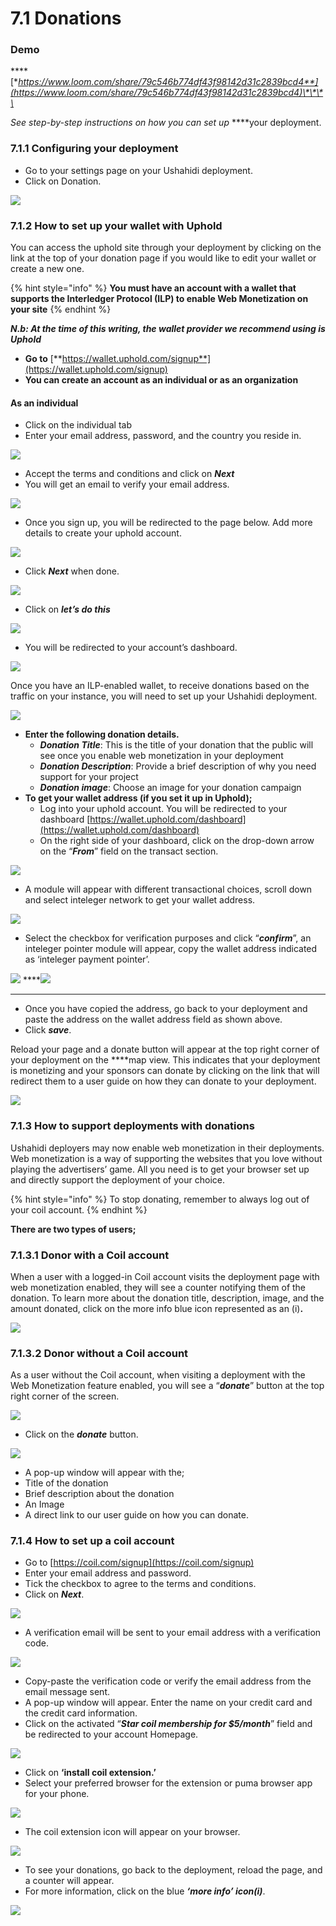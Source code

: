 # 7.1 Donations

### Demo

\*\*\*\*[**https://www.loom.com/share/79c546b774df43f98142d31c2839bcd4**](https://www.loom.com/share/79c546b774df43f98142d31c2839bcd4)\*\*\*\*

_See step-by-step instructions on how you can set up_ ****your deployment.

### **7.1.1 Configuring your deployment**

* Go to your settings page on your Ushahidi deployment.
* Click on Donation.

![](https://lh4.googleusercontent.com/s0rTTxLGGG-Ujh9RLUEAeAR22bpetEQPJ-Wr9L3CeU9ZJM4ERFU4_x7x7nmAea0MphhhsMrQbYRhliXV4DvhK7zJ3z7N7QvyZ8GEkAYa9JFTItyB43Kn5X8pSobr7HI1cQ0w9l_a)

###  **7.1.2 How to set up your wallet with Uphold**

You can access the uphold site through your deployment by clicking on the link at the top of your donation page if you would like to edit your wallet or create a new one.

{% hint style="info" %}
**You must have an account with a wallet that supports the Interledger Protocol \(ILP\) to enable Web Monetization on your site**
{% endhint %}

_**N.b: At the time of this writing, the wallet provider we recommend using is Uphold**_

* **Go to** [**https://wallet.uphold.com/signup**](https://wallet.uphold.com/signup)
* **You can create an account as an individual or as an organization**

#### **As an individual** 

* Click on the individual tab
* Enter your email address, password, and the country you reside in.

![](https://lh6.googleusercontent.com/DyS463M7JnA5ZvPWuc7IQxe4dRcIc7bJxHRrDMimVoQoT_MVaOo5-lK0PpoMS3u0G84KBtmhyEJihSHYOr6iZSMuXD6SYWELDnAa4sEl_vHT2Lhvx-msW_kDaFizEL_64S8vJSSu)

* Accept the terms and conditions and click on _**Next**_
* You will get an email to verify your email address.

![](https://lh3.googleusercontent.com/-tdLP1I62RsVZiL97LoVTgZHU0yE1MWPjUWQuCmfbuG8mT66mCDybCvbWKhvsjkGvF7G8Vy2dnpBbgf1-ihnQuUyiUtChXcY0uCbQn1a-tqivW-UwaXrzdMK1lYUlUEOFHYp0Fqw)

* Once you sign up, you will be redirected to the page below. Add more details to create your uphold account.

![](https://lh5.googleusercontent.com/-waf9zQuGk_7bnT4kDkjhOIFa5c8ESwlP_A4QxIio_Jw6onk_B1BVrJkX5DGjZrBkqrHXE_HxV0pDMCz-GYgwWLZMjrQSxK6kJfgORHsZ3renhZ1Z5LG7RssMN3422TE5oO0sH58)

* Click _**Next**_ when done.

![](https://lh3.googleusercontent.com/K4sh89_hF6eMccaz4kpC2WISX4DpKmdLkNIZ6w9kl5SIJLQ-6lJJoHUgoNSaZ1awyXZ6RtNIqk3UTO57szNxbsZujiU1OzKDoGEgCNY6yjECM--H_P2LqJdheTnIhCZ-SNyw52SR)

*  Click on _**let’s do this**_

![](https://lh4.googleusercontent.com/Zhk9mThIuBfdjFlhWSLw3Y4MB_1NyUHQtMtnMBWJUiuudpVdDvAe8WMRhta8Iwbze6Cr-QuE6m-dSGPAImhPFHmyyInLpALzKzK9mSPtnvZPDW9OyEnfoMf7epDgtKsdOLSPi2ae)

* You will be redirected to your account’s dashboard. 

![](../.gitbook/assets/wallet_and_slack___batcave___ushahidi.png)

Once you have an ILP-enabled wallet, to receive donations based on the traffic on your instance, you will need to set up your Ushahidi deployment. 

![](../.gitbook/assets/settings_-_ushahidi_-_ushahidi.png)

* **Enter the following donation details.**
  * _**Donation Title**_: This is the title of your donation that the public will see once you enable web monetization in your deployment
  * _**Donation Description**_: Provide a brief description of why you need support for your project 
  * _**Donation image**_: Choose an image for your donation campaign
* **To get your wallet address \(if you set it up in Uphold\);**
  * Log into your uphold account. You will be redirected to your dashboard [https://wallet.uphold.com/dashboard](https://wallet.uphold.com/dashboard)
  * On the right side of your dashboard, click on the drop-down arrow on the “_**From**_” field on the transact section.

![](https://lh6.googleusercontent.com/m24W-rUn6VThlCZBUZECBLdmUCaymS12QdYy90eHL5mWlPZQZ7wCHr_YD6SuufHNXbgpgCA_bCipnhnMpYnFjXwNARDC8AS4-PBY5_phbECCeAnln6z0K8dvJFFcYbU11u_8BrJX)

* A module will appear with different transactional choices, scroll down and select inteleger network to get your wallet address.

![](https://lh3.googleusercontent.com/VGI1Qk86NZy67ruopD6HqCevSewoacyjeHEr7ZMSOZymTfDITYsrWVoyYODVRwqbvxuXd1kBJuQprMxX_FmQ-KPx_fW-cI5dRDtiinmtFKNPAT0KQPZ0FT4LQQRy713E6UvYgamw)

* Select the checkbox for verification purposes and click “_**confirm**_”, an inteleger pointer module will appear, copy the wallet address indicated as ‘inteleger payment pointer’.

![](https://lh6.googleusercontent.com/IgVZ3DvcHdXXsNQ71EK9xEdPee7h1yOzj7trGe3T-ls9y8zvZqHZ_hwEu2X2RcBlk_2aTBW3g75o17Jfvc9qroq9wqadD_y1vxVK9SaTOq_1NqtY7-RyLnspQTo2nPhNnKhMjKg6)   ****![](https://lh5.googleusercontent.com/Sx5L8uMS8KTL-MVGAih7-8RPYEO5kGM0k-lpvIgAxCwH3dnlKewEPFaUZhLloGonbz9yaTxFzaIqsy7lmAzLwI3j5jz5xO_YTXXrOcAFf8zowzIjL2N2fygw4GA1-Y3ynLf8SDQ6)  
****

* Once you have copied the address, go back to your deployment and paste the address on the wallet address field as shown above.
* Click _**save**_.

Reload your page and a donate button will appear at the top right corner of your deployment on the ****map view. This indicates that your deployment is monetizing and your sponsors can donate by clicking on the link that will redirect them to a user guide on how they can donate to your deployment.

![](https://lh6.googleusercontent.com/P-adjdx0wI3e46V0XJS6Ybg6MyChKzu12zVhIscjdv2R1ahuLRalHnMruZy7ibEQiQOzaTKcRamFdy60ZILhoKkctR6ZwQxL--aszacsBWcoEtuv_GyFHIEeWZMRrJOMwh7oVVwM)

### **7.1.3 How to support deployments with donations**

Ushahidi deployers may now enable web monetization in their deployments. Web monetization is a way of supporting the websites that you love without playing the advertisers’ game. All you need is to get your browser set up and directly support the deployment of your choice.

{% hint style="info" %}
To stop donating, remember to always log out of your coil account.
{% endhint %}

  
**There are two types of users;**

### **7.1.3.1 Donor with a Coil account**

When a user with a logged-in Coil account visits the deployment page with web monetization enabled, they will see a counter notifying them of the donation.  To learn more about the donation title, description, image, and the amount donated, click on the more info blue icon represented as an \(i\)**.**

![](https://lh5.googleusercontent.com/c4c8JZZLdDXB4AXC_mC5r0FHbKMA7mKkc6tu_a_V0X_WalBq5JBsTrM2FjReA3kw8B5m_LDAejN2t7RIcxrKM671DIpK99CBTQWFpctOOykq_khrpw8KtI6C_iADvyM2yzOIf4lW)

### 7.1.3.2 **Donor without a Coil account**

As a user without the Coil account, when visiting a deployment with the Web Monetization feature enabled, you will see a “_**donate**_” button at the top right corner of the screen.

![](https://lh3.googleusercontent.com/dXMtdg6GFNiIHhrU63mmsw8koBfeNL2Fg-Q-nMrLOIqV-IJSStu-C3z02CKp-4CFqLEv_qWFtNVi_OM3L60guWar3ZFNnIxHx8gXrNpTQ1qsVWC-YO4xv_VwMKo8MJwyJ7tG2T4H)

* Click on the _**donate**_ button.

![](../.gitbook/assets/posts_-_ushahidi.png)

*  A pop-up window will appear with the;
  * Title of the donation
  * Brief description about the donation 
  * An Image
  * A direct link to our user guide on how you can donate.

### **7.1.4 How to set up a coil account**

* Go to [https://coil.com/signup](https://coil.com/signup)
* Enter your email address and password.
* Tick the checkbox to agree to the terms and conditions.
* Click on _**Next**_.

![](https://lh6.googleusercontent.com/hMnm4d7keYcg-mGV-FI4ySBjOn6JHEjDGSDIF4RRBGSXt2bxRAv6-PmNxg3_EbL_P-Q8-5B7SG9WP-8GmJd7Xeykv67SkN0Bz5ae44_b_3DC3f0SEK1aNEmvxuvu8CyGj9o-AtRH)

* A verification email will be sent to your email address with a verification code.

![](https://lh4.googleusercontent.com/9tqPYZD8Hme4LC94drW0xr2Ull0JbMd8DTqMXGm7QX0PgFveBKUquEKPON4OPB_E5CaiE0QzZUVwLRzU2cIPtZ9i3iHCMlvf9Tebqj2GOdaWTGRrw8B0NwKbyjYranft6Tt27pVD)

* Copy-paste the verification code or verify the email address from the email message sent.
* A pop-up window will appear. Enter the name on your credit card and the credit card information.
* Click on the activated “_**Star coil membership for $5/month**_” field and be redirected to your account Homepage.

![](https://lh3.googleusercontent.com/KbfyoLc9wV0tLBCs8ivW80JeFTKOn6038LL2VJhy_bLjgguFvnM4ecZ_Y2ejJsmSgmh-dycXfIi_Qzv6ZhYpkp9FZiwVr4ycSbQfmvyl-Q9zVVH-lTGjXb6T0QV9y5_aucxYdvwZ)

* Click on **‘install coil extension.’**
* Select your preferred browser for the extension or puma browser app for your phone.

![](https://lh6.googleusercontent.com/30GoOdLlhChQFIuweTAUmmEbEI3mG7txN1_c-S8QaDQU_KRJ1i3CspbWsDyWUQph4PNlZt7UgB1zpSD0obD9SjNb_9QuiYsfDJ3GG3qZAxsH7L7urq7czVnFEzkq4WRmD8KmZW4n)

* The coil extension icon will appear on your browser.

![](https://lh4.googleusercontent.com/6-ib_IuQkcPU-lFcOzULU3xMi3Hckx-r3O7KUiWVCcAA8DJBECw7yG2YVwOVaPKRw5Z7Al_v9i7FkjD9Q7f0b8UIDP1m-vENy_wRws-JmL2ZI64QfiYC6hqX9ucaGttq0suCss3l)

* To see your donations, go back to the deployment, reload the page, and a counter will appear.
* For more information, click on the blue _**‘more info’ icon\(i\)**_.

![](https://lh5.googleusercontent.com/c4c8JZZLdDXB4AXC_mC5r0FHbKMA7mKkc6tu_a_V0X_WalBq5JBsTrM2FjReA3kw8B5m_LDAejN2t7RIcxrKM671DIpK99CBTQWFpctOOykq_khrpw8KtI6C_iADvyM2yzOIf4lW)

>

### 

